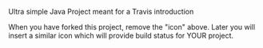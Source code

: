 

Ultra simple Java Project meant for a Travis introduction

When you have forked this project, remove the "icon" above. Later you will insert a similar icon which will provide build status for YOUR project.
